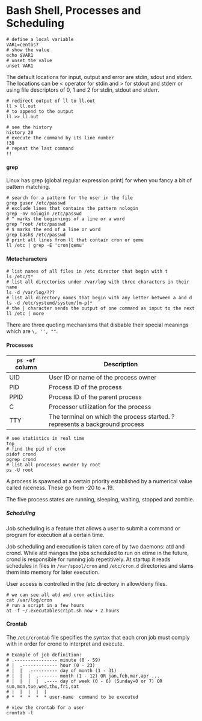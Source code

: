 # Bash Shell, Processes and Scheduling

```
# define a local variable
VAR1=centos7
# show the value
echo $VAR1
# unset the value
unset VAR1
```

The default locations for input, output and error are stdin, sdout and stderr. The locations can be < operator for stdin and > for stdout and stderr or using file descriptors of 0, 1 and 2 for stdin, stdout and stderr.

```
# redirect output of ll to ll.out
ll > ll.out
# to append to the output 
ll >> ll.out
```

```
# see the history 
history 20
# execute the command by its line number
!38
# repeat the last command
!!
```

#### grep

Linux has grep (global regular expression print) for when you fancy a bit of pattern matching. 

```
# search for a pattern for the user in the file
grep guser /etc/passwd
# exclude lines that contains the pattern nologin
grep -nv nologin /etc/passwd
# ^ marks the beginnings of a line or a word
grep ^root /etc/passwd
# $ marks the end of a line or word
grep bash$ /etc/passwd 
# print all lines from ll that contain cron or qemu
ll /etc | grep -E 'cron|qemu'
```

#### Metacharacters

```
# list names of all files in /etc director that begin with t
ls /etc/t*
# list all directories under /var/log with three characters in their name
ls -d /var/log/???
# list all directory names that begin with any letter between a and d
ls -d /etc/systemd/system/[m-p]*
# the | character sends the output of one command as input to the next
ll /etc | more
```

There are three quoting mechanisms that disbable their special meanings which are `\, '', ""`.

#### Processes

| `ps -ef` column | Description |
| ---    |  ---         |
| UID  | User ID or name of the process owner |
| PID  | Process ID of the process |
| PPID  | Process ID of the parent process |
| C   | Processor utilization for the process |
| TTY | The terminal on which the process started. ? represents a background process |q

```
# see statistics in real time 
top
# find the pid of cron
pidof crond
pgrep crond
# list all processes ownder by root
ps -U root
```

A process is spawned at a certain priority established by a numerical value called niceness. These go from -20 to + 19. 

The five process states are running, sleeping, waiting, stopped and zombie.

##### Scheduling

Job scheduling is a feature that allows a user to submit a command or program for execution at a certain time. 

Job scheduling and execution is taken care of by two daemons: atd and crond. While atd manges the jobs scheduled to run on etime in the future, crond is responsible for running job repetitively. At startup it reads schedules in files in `/var/spool/cron` and `/etc/cron.d` directories and slams them into memory for later execution. 

User access is controlled in the /etc directory in allow/deny files.

```
# we can see all atd and cron activities 
cat /var/log/cron
# run a script in a few hours
at -f ~/.executablescript.sh now + 2 hours
```

#### Crontab

The `/etc/crontab` file specifies the syntax that each cron job must comply with in order for crond to interpret and execute. 

```
# Example of job definition:
# .---------------- minute (0 - 59)
# |  .------------- hour (0 - 23)
# |  |  .---------- day of month (1 - 31)
# |  |  |  .------- month (1 - 12) OR jan,feb,mar,apr ...
# |  |  |  |  .---- day of week (0 - 6) (Sunday=0 or 7) OR sun,mon,tue,wed,thu,fri,sat
# |  |  |  |  |
# *  *  *  *  * user-name  command to be executed
```


```
# view the crontab for a user
crontab -l
```
